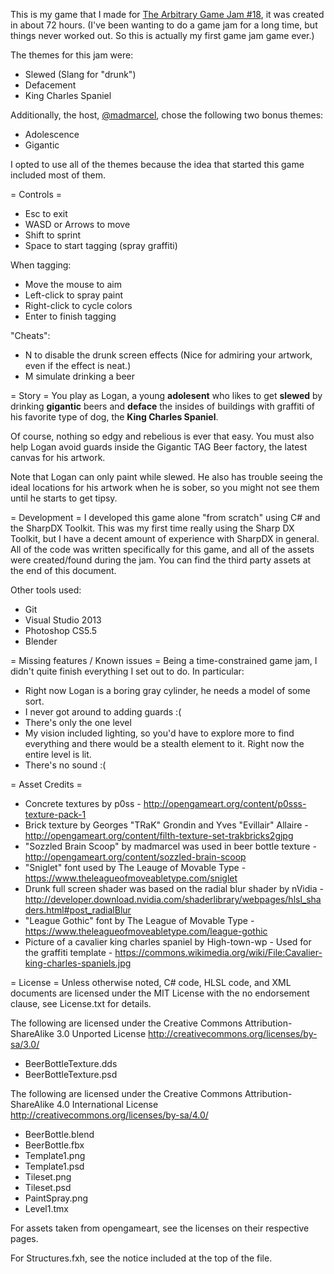 This is my game that I made for [The Arbitrary Game Jam #18](http://jams.gamejolt.io/tagjam18), it was created in about 72 hours. (I've been wanting to do a game jam for a long time, but things never worked out. So this is actually my first game jam game ever.)

The themes for this jam were:
* Slewed (Slang for "drunk")
* Defacement
* King Charles Spaniel

Additionally, the host, [@madmarcel](https://twitter.com/madmarcel), chose the following two bonus themes:
* Adolescence
* Gigantic

I opted to use all of the themes because the idea that started this game included most of them.

= Controls =
* Esc to exit
* WASD or Arrows to move
* Shift to sprint
* Space to start tagging (spray graffiti)

When tagging:
* Move the mouse to aim
* Left-click to spray paint
* Right-click to cycle colors
* Enter to finish tagging

"Cheats":
* N to disable the drunk screen effects (Nice for admiring your artwork, even if the effect is neat.)
* M simulate drinking a beer

= Story =
You play as Logan, a young **adolesent** who likes to get **slewed** by drinking **gigantic** beers and **deface** the insides of buildings with graffiti of his favorite type of dog, the **King Charles Spaniel**.

Of course, nothing so edgy and rebelious is ever that easy. You must also help Logan avoid guards inside the Gigantic TAG Beer factory, the latest canvas for his artwork.

Note that Logan can only paint while slewed. He also has trouble seeing the ideal locations for his artwork when he is sober, so you might not see them until he starts to get tipsy.

= Development =
I developed this game alone "from scratch" using C# and the SharpDX Toolkit. This was my first time really using the Sharp DX Toolkit, but I have a decent amount of experience with SharpDX in general.
All of the code was written specifically for this game, and all of the assets were created/found during the jam. You can find the third party assets at the end of this document.

Other tools used:
* Git
* Visual Studio 2013
* Photoshop CS5.5
* Blender

= Missing features / Known issues =
Being a time-constrained game jam, I didn't quite finish everything I set out to do. In particular:
* Right now Logan is a boring gray cylinder, he needs a model of some sort.
* I never got around to adding guards :(
* There's only the one level
* My vision included lighting, so you'd have to explore more to find everything and there would be a stealth element to it. Right now the entire level is lit.
* There's no sound :(

= Asset Credits =
* Concrete textures by p0ss - http://opengameart.org/content/p0sss-texture-pack-1
* Brick texture by Georges "TRaK" Grondin and Yves "Evillair" Allaire - http://opengameart.org/content/filth-texture-set-trakbricks2gjpg
* "Sozzled Brain Scoop" by madmarcel was used in beer bottle texture - http://opengameart.org/content/sozzled-brain-scoop
* "Sniglet" font used by The Leauge of Movable Type - https://www.theleagueofmoveabletype.com/sniglet
* Drunk full screen shader was based on the radial blur shader by nVidia - http://developer.download.nvidia.com/shaderlibrary/webpages/hlsl_shaders.html#post_radialBlur
* "League Gothic" font by The League of Movable Type - https://www.theleagueofmoveabletype.com/league-gothic
* Picture of a cavalier king charles spaniel by High-town-wp - Used for the graffiti template - https://commons.wikimedia.org/wiki/File:Cavalier-king-charles-spaniels.jpg

= License =
Unless otherwise noted, C# code, HLSL code, and XML documents are licensed under the MIT License with the no endorsement clause, see License.txt for details.

The following are licensed under the Creative Commons Attribution-ShareAlike 3.0 Unported License http://creativecommons.org/licenses/by-sa/3.0/
* BeerBottleTexture.dds
* BeerBottleTexture.psd

The following are licensed under the Creative Commons Attribution-ShareAlike 4.0 International License http://creativecommons.org/licenses/by-sa/4.0/
* BeerBottle.blend
* BeerBottle.fbx
* Template1.png
* Template1.psd
* Tileset.png
* Tileset.psd
* PaintSpray.png
* Level1.tmx

For assets taken from opengameart, see the licenses on their respective pages.

For Structures.fxh, see the notice included at the top of the file.
